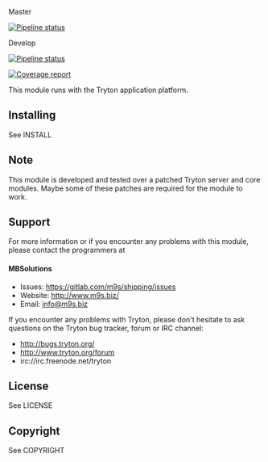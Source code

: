 Master

[![Pipeline status](https://gitlab.com/m9s/shipping/badges/master/pipeline.svg)](https://gitlab.com/m9s/shipping/commits/master)

Develop

[![Pipeline status](https://gitlab.com/m9s/shipping/badges/develop/pipeline.svg)](https://gitlab.com/m9s/shipping/commits/develop)

[![Coverage report](https://gitlab.com/m9s/shipping/badges/develop/coverage.svg)](http://m9s.gitlab.io/shipping)



This module runs with the Tryton application platform.

Installing
----------

See INSTALL

Note
----

This module is developed and tested over a patched Tryton server and
core modules. Maybe some of these patches are required for the module to work.

Support
-------

For more information or if you encounter any problems with this module,
please contact the programmers at

#### MBSolutions

   * Issues:   https://gitlab.com/m9s/shipping/issues
   * Website:  http://www.m9s.biz/
   * Email:    info@m9s.biz

If you encounter any problems with Tryton, please don't hesitate to ask
questions on the Tryton bug tracker, forum or IRC channel:

   * http://bugs.tryton.org/
   * http://www.tryton.org/forum
   * irc://irc.freenode.net/tryton

License
-------

See LICENSE

Copyright
---------

See COPYRIGHT

